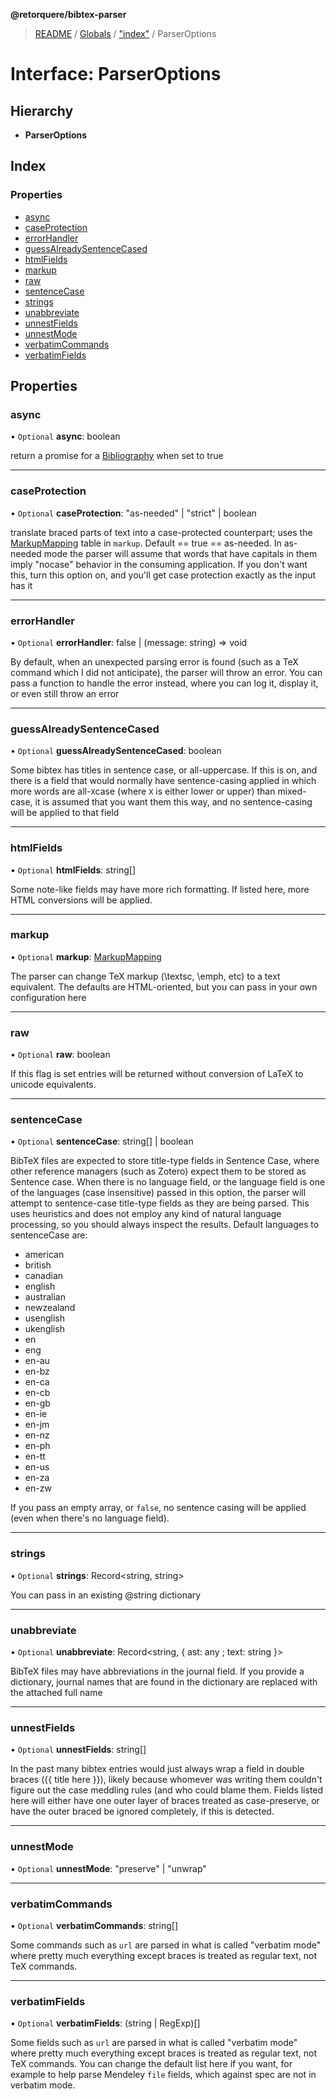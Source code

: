 **@retorquere/bibtex-parser**

> [README](../README.md) / [Globals](../globals.md) / ["index"](../modules/_index_.md) / ParserOptions

# Interface: ParserOptions

## Hierarchy

* **ParserOptions**

## Index

### Properties

* [async](_index_.parseroptions.md#async)
* [caseProtection](_index_.parseroptions.md#caseprotection)
* [errorHandler](_index_.parseroptions.md#errorhandler)
* [guessAlreadySentenceCased](_index_.parseroptions.md#guessalreadysentencecased)
* [htmlFields](_index_.parseroptions.md#htmlfields)
* [markup](_index_.parseroptions.md#markup)
* [raw](_index_.parseroptions.md#raw)
* [sentenceCase](_index_.parseroptions.md#sentencecase)
* [strings](_index_.parseroptions.md#strings)
* [unabbreviate](_index_.parseroptions.md#unabbreviate)
* [unnestFields](_index_.parseroptions.md#unnestfields)
* [unnestMode](_index_.parseroptions.md#unnestmode)
* [verbatimCommands](_index_.parseroptions.md#verbatimcommands)
* [verbatimFields](_index_.parseroptions.md#verbatimfields)

## Properties

### async

• `Optional` **async**: boolean

return a promise for a [Bibliography](_index_.bibliography.md) when set to true

___

### caseProtection

• `Optional` **caseProtection**: \"as-needed\" \| \"strict\" \| boolean

translate braced parts of text into a case-protected counterpart; uses the [MarkupMapping](_index_.markupmapping.md) table in `markup`. Default == true == as-needed.
In as-needed mode the parser will assume that words that have capitals in them imply "nocase" behavior in the consuming application. If you don't want this, turn this option on, and you'll get
case protection exactly as the input has it

___

### errorHandler

• `Optional` **errorHandler**: false \| (message: string) => void

By default, when an unexpected parsing error is found (such as a TeX command which I did not anticipate), the parser will throw an error. You can pass a function to handle the error instead,
where you can log it, display it, or even still throw an error

___

### guessAlreadySentenceCased

• `Optional` **guessAlreadySentenceCased**: boolean

Some bibtex has titles in sentence case, or all-uppercase. If this is on, and there is a field that would normally have sentence-casing applied in which more words are all-`X`case
(where `X` is either lower or upper) than mixed-case, it is assumed that you want them this way, and no sentence-casing will be applied to that field

___

### htmlFields

• `Optional` **htmlFields**: string[]

Some note-like fields may have more rich formatting. If listed here, more HTML conversions will be applied.

___

### markup

• `Optional` **markup**: [MarkupMapping](_index_.markupmapping.md)

The parser can change TeX markup (\textsc, \emph, etc) to a text equivalent. The defaults are HTML-oriented, but you can pass in your own configuration here

___

### raw

• `Optional` **raw**: boolean

If this flag is set entries will be returned without conversion of LaTeX to unicode equivalents.

___

### sentenceCase

• `Optional` **sentenceCase**: string[] \| boolean

BibTeX files are expected to store title-type fields in Sentence Case, where other reference managers (such as Zotero) expect them to be stored as Sentence case. When there is no language field, or the language field
is one of the languages (case insensitive) passed in this option, the parser will attempt to sentence-case title-type fields as they are being parsed. This uses heuristics and does not employ any kind of natural
language processing, so you should always inspect the results. Default languages to sentenceCase are:

- american
- british
- canadian
- english
- australian
- newzealand
- usenglish
- ukenglish
- en
- eng
- en-au
- en-bz
- en-ca
- en-cb
- en-gb
- en-ie
- en-jm
- en-nz
- en-ph
- en-tt
- en-us
- en-za
- en-zw

If you pass an empty array, or `false`, no sentence casing will be applied (even when there's no language field).

___

### strings

• `Optional` **strings**: Record\<string, string>

You can pass in an existing @string dictionary

___

### unabbreviate

• `Optional` **unabbreviate**: Record\<string, { ast: any ; text: string  }>

BibTeX files may have abbreviations in the journal field. If you provide a dictionary, journal names that are found in the dictionary are replaced with the attached full name

___

### unnestFields

• `Optional` **unnestFields**: string[]

In the past many bibtex entries would just always wrap a field in double braces ({{ title here }}), likely because whomever was writing them couldn't figure out the case meddling rules (and who could
blame them. Fields listed here will either have one outer layer of braces treated as case-preserve, or have the outer braced be ignored completely, if this is detected.

___

### unnestMode

• `Optional` **unnestMode**: \"preserve\" \| \"unwrap\"

___

### verbatimCommands

• `Optional` **verbatimCommands**: string[]

Some commands such as `url` are parsed in what is called "verbatim mode" where pretty much everything except braces is treated as regular text, not TeX commands.

___

### verbatimFields

• `Optional` **verbatimFields**: (string \| RegExp)[]

Some fields such as `url` are parsed in what is called "verbatim mode" where pretty much everything except braces is treated as regular text, not TeX commands. You can change the default list here if you want,
for example to help parse Mendeley `file` fields, which against spec are not in verbatim mode.

